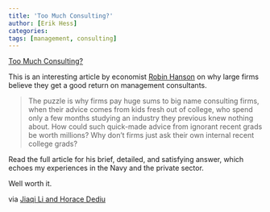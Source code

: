 ```yaml
---
title: 'Too Much Consulting?'
author: [Erik Hess]
categories: 
tags: [management, consulting]
---
```

[Too Much Consulting?][1]

   [1]: http://www.overcomingbias.com/2012/01/why-so-much-consulting.html

This is an interesting article by economist [Robin Hanson][2] on why large firms believe they get a good return on management consultants.

   [2]: http://www.overcomingbias.com/bio

> The puzzle is why firms pay huge sums to big name consulting firms, when their advice comes from kids fresh out of college, who spend only a few months studying an industry they previous knew nothing about. How could such quick-made advice from ignorant recent grads be worth millions? Why don’t firms just ask their own internal recent college grads?

Read the full article for his brief, detailed, and satisfying answer, which echoes my experiences in the Navy and the private sector. 

Well worth it.

via [Jiaqi Li and Horace Dediu][3]

   [3]: https://twitter.com/jiaqili/status/208233897727754241
